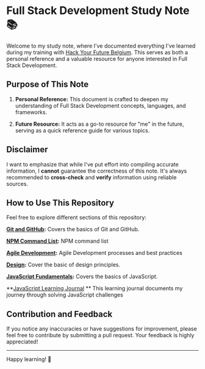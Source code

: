# Full Stack Development Study Note 📚

Welcome to my study note, where I've documented everything I've learned during my training with [Hack Your Future Belgium](https://github.com/HYF-Class22). This serves as both a personal reference and a valuable resource for anyone interested in Full Stack Development.

## Purpose of This Note

1. **Personal Reference:** This document is crafted to deepen my understanding of Full Stack Development concepts, languages, and frameworks.

2. **Future Resource:** It acts as a go-to resource for "me" in the future, serving as a quick reference guide for various topics.

## Disclaimer

I want to emphasize that while I've put effort into compiling accurate information, I **cannot** guarantee the correctness of this note. It's always recommended to **cross-check** and **verify** information using reliable sources.

## How to Use This Repository

Feel free to explore different sections of this repository:

**[Git and GitHub](https://github.com/jgchoti/studynote/blob/main/basiccommand/git.md):** Covers the basics of Git and GitHub.

**[NPM Command List](https://github.com/jgchoti/studynote/blob/main/basiccommand/npm.md):** NPM command list

**[Agile Development](https://github.com/jgchoti/studynote/tree/main/agile-development):** Agile Development processes and best practices

**[Design](https://github.com/jgchoti/studynote/tree/main/design):** Cover the basic of design principles.

**[JavaScript Fundamentals](https://github.com/jgchoti/studynote/tree/main/learning-js):** Covers the basics of JavaScript.

**[JavaScript Learning Journal](https://github.com/jgchoti/studynote/blob/main/js-learning-journal/README.md) ** This learning journal documents my journey through solving JavaScript challenges

<!-- - **[Backend Technologies](link-to-backend-technologies):** Explores server-side development using Node.js, Express, and more. -->
<!-- - **[Frontend Technologies](link-to-frontend-technologies):** Dives into client-side development with HTML, CSS, and popular frameworks. -->
<!-- - **[Database Management](link-to-database-management):** Discusses database concepts and practical usage. -->

## Contribution and Feedback

If you notice any inaccuracies or have suggestions for improvement, please feel free to contribute by submitting a pull request. Your feedback is highly appreciated!

---

Happy learning! 🚀
